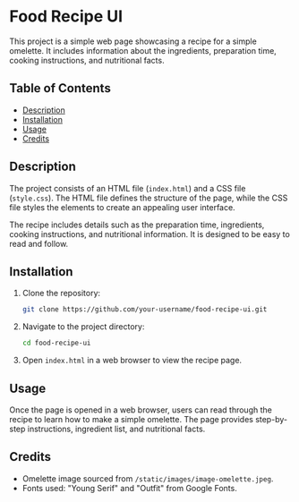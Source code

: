# Food Recipe UI

This project is a simple web page showcasing a recipe for a simple omelette. It includes information about the ingredients, preparation time, cooking instructions, and nutritional facts.

## Table of Contents
- [Description](#description)
- [Installation](#installation)
- [Usage](#usage)
- [Credits](#credits)

## Description

The project consists of an HTML file (`index.html`) and a CSS file (`style.css`). The HTML file defines the structure of the page, while the CSS file styles the elements to create an appealing user interface.

The recipe includes details such as the preparation time, ingredients, cooking instructions, and nutritional information. It is designed to be easy to read and follow.

## Installation

1. Clone the repository:
    ```bash
    git clone https://github.com/your-username/food-recipe-ui.git
    ```

2. Navigate to the project directory:
    ```bash
    cd food-recipe-ui
    ```

3. Open `index.html` in a web browser to view the recipe page.

## Usage

Once the page is opened in a web browser, users can read through the recipe to learn how to make a simple omelette. The page provides step-by-step instructions, ingredient list, and nutritional facts.

## Credits

- Omelette image sourced from `/static/images/image-omelette.jpeg`.
- Fonts used: "Young Serif" and "Outfit" from Google Fonts.
